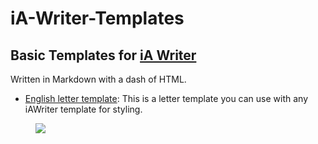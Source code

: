 # iA-Writer-Templates
## Basic Templates for [iA Writer](https://ia.net/writer) 

Written in Markdown with a dash of HTML. 

- [English letter template](https://github.com/YJPL/iA-Writer-Templates/blob/master/Letter): This is a letter template you can use with any iAWriter template for styling. 

<figure>
<a href="https://github.com/YJPL/iA-Writer-Templates/blob/master/Letter"><img src="https://raw.githubusercontent.com/YJPL/iA-Writer-Templates/master/Preview/iAWriter_English_letter_01_template_preview.png"/></a>
</figure>
